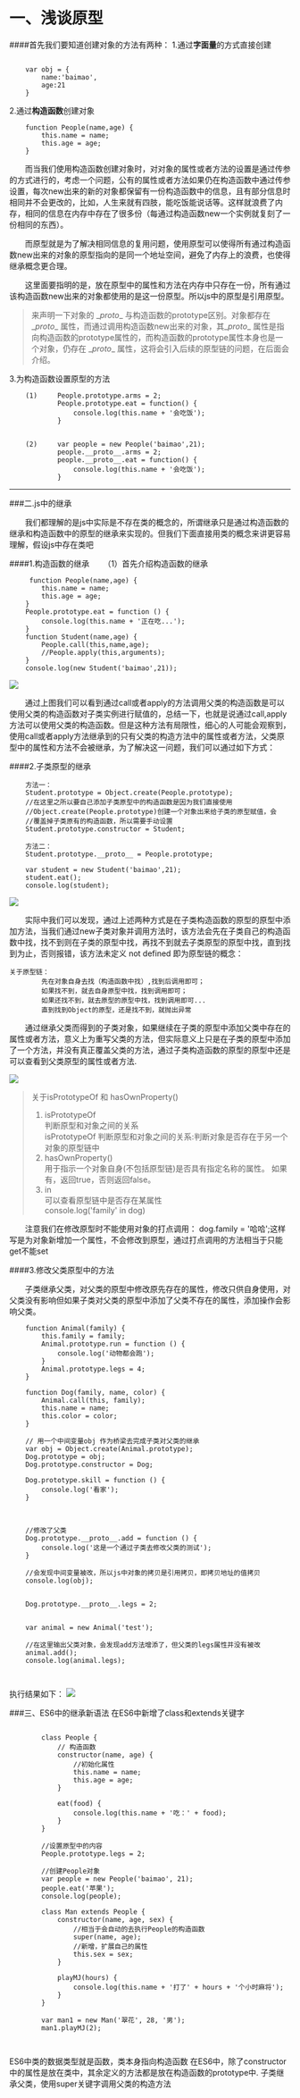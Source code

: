 一、浅谈原型
=========

####首先我们要知道创建对象的方法有两种：
1.通过**字面量**的方式直接创建

```

	var obj = {
		name:'baimao',
		age:21
	}
```
2.通过**构造函数**创建对象

```
	function People(name,age) {
		this.name = name;
		this.age = age;
	}
```


&#x3000;&#x3000;而当我们使用构造函数创建对象时，对对象的属性或者方法的设置是通过传参的方式进行的，考虑一个问题，公有的属性或者方法如果仍在构造函数中通过传参设置，每次new出来的新的对象都保留有一份构造函数中的信息，且有部分信息时相同并不会更改的，比如，人生来就有四肢，能吃饭能说话等。这样就浪费了内存，相同的信息在内存中存在了很多份（每通过构造函数new一个实例就复刻了一份相同的东西）。

&#x3000;&#x3000;而原型就是为了解决相同信息的复用问题，使用原型可以使得所有通过构造函数new出来的对象的原型指向的是同一个地址空间，避免了内存上的浪费，也使得继承概念更合理。

&#x3000;&#x3000;这里面要指明的是，放在原型中的属性和方法在内存中只存在一份，所有通过该构造函数new出来的对象都使用的是这一份原型。所以js中的原型是引用原型。


>来声明一下对象的 \__proto__ 与构造函数的prototype区别。对象都存在\__proto__ 属性，而通过调用构造函数new出来的对象，其\__proto__ 属性是指向构造函数的prototype属性的，而构造函数的prototype属性本身也是一个对象，仍存在 \__proto__ 属性，这将会引入后续的原型链的问题，在后面会介绍。

3.为构造函数设置原型的方法

```
	(1)		People.prototype.arms = 2;
			People.prototype.eat = function() {
				console.log(this.name + '会吃饭');
			}
	
```

```
	(2)		var people = new People('baimao',21);
			people.__proto__.arms = 2;
			people.__proto__.eat = function() {
				console.log(this.name + '会吃饭');
			}

```


***

###二.js中的继承

&#x3000;&#x3000;我们都理解的是js中实际是不存在类的概念的，所谓继承只是通过构造函数的继承和构造函数中的原型的继承来实现的。但我们下面直接用类的概念来讲更容易理解，假设js中存在类吧</br>

####1.构造函数的继承
&#x3000;&#x3000;（1）首先介绍构造函数的继承

```
	 function People(name,age) {
        this.name = name;
        this.age = age;
    }
    People.prototype.eat = function () {
	    console.log(this.name + '正在吃...');
    }
    function Student(name,age) {
        People.call(this,name,age);
        //People.apply(this,arguments);
    }
    console.log(new Student('baimao',21));

```

 ![](https://github.com/baimaoccc/__proto__/blob/master/img/img1.png?raw=true)
 
&#x3000;&#x3000;通过上图我们可以看到通过call或者apply的方法调用父类的构造函数是可以使用父类的构造函数对子类实例进行赋值的，总结一下，也就是说通过call,apply方法可以使用父类的构造函数。但是这种方法有局限性，细心的人可能会观察到，使用call或者apply方法继承到的只有父类的构造方法中的属性或者方法，父类原型中的属性和方法不会被继承，为了解决这一问题，我们可以通过如下方式：

####2.子类原型的继承

```
	方法一：
	Student.prototype = Object.create(People.prototype);
	//在这里之所以要自己添加子类原型中的构造函数是因为我们直接使用
	//Object.create(People.prototype)创建一个对象出来给子类的原型赋值，会
	//覆盖掉子类原有的构造函数，所以需要手动设置
	Student.prototype.constructor = Student;
	
	方法二：
	Student.prototype.__proto__ = People.prototype;
	
	var student = new Student('baimao',21);
	student.eat();
	console.log(student);
```

 ![](https://github.com/baimaoccc/__proto__/blob/master/img/img2.png?raw=true)

&#x3000;&#x3000;实际中我们可以发现，通过上述两种方式是在子类构造函数的原型的原型中添加方法，当我们通过new子类对象并调用方法时，该方法会先在子类自己的构造函数中找，找不到则在子类的原型中找，再找不到就去子类原型的原型中找，直到找到为止，否则报错，该方法未定义 not defined
即为原型链的概念：

```
关于原型链：
		先在对象自身去找（构造函数中找）,找到后调用即可；
		如果找不到，就去自身原型中找，找到调用即可；
		如果还找不到，就去原型的原型中找，找到调用即可...
      	直到找到Object的原型，还是找不到，就抛出异常
```

&#x3000;&#x3000;通过继承父类而得到的子类对象，如果继续在子类的原型中添加父类中存在的属性或者方法，意义上为重写父类的方法，但实际意义上只是在子类的原型中添加了一个方法，并没有真正覆盖父类的方法，通过子类构造函数的原型的原型中还是可以查看到父类原型的属性或者方法.

 ![](https://github.com/baimaoccc/__proto__/blob/master/img/img3.png?raw=true)
 
> 关于isPrototypeOf 和 hasOwnProperty()
> 
> 1. isPrototypeOf<br>
> 		判断原型和对象之间的关系<br>
      isPrototypeOf 判断原型和对象之间的关系:判断对象是否存在于另一个对象的原型链中
> 2. hasOwnProperty()<br>
> 		用于指示一个对象自身(不包括原型链)是否具有指定名称的属性。 如果有，返回true，否则返回false。  
> 3. in <br>
> 		可以查看原型链中是否存在某属性<br>
> 		console.log('family' in dog)


&#x3000;&#x3000;注意我们在修改原型时不能使用对象的打点调用：
dog.family = '哈哈';这样写是为对象新增加一个属性，不会修改到原型，通过打点调用的方法相当于只能get不能set


####3.修改父类原型中的方法


&#x3000;&#x3000;子类继承父类，对父类的原型中修改原先存在的属性，修改只供自身使用，对父类没有影响但如果子类对父类的原型中添加了父类不存在的属性，添加操作会影响父类。

```
	function Animal(family) {
        this.family = family;
        Animal.prototype.run = function () {
            console.log('动物都会跑');
        }
        Animal.prototype.legs = 4;
    }

    function Dog(family, name, color) {
        Animal.call(this, family);
        this.name = name;
        this.color = color;
    }

    // 用一个中间变量obj 作为桥梁去完成子类对父类的继承
    var obj = Object.create(Animal.prototype);
    Dog.prototype = obj;
    Dog.prototype.constructor = Dog;

    Dog.prototype.skill = function () {
        console.log('看家');
    }



    //修改了父类
    Dog.prototype.__proto__.add = function () {
        console.log('这是一个通过子类去修改父类的测试');
    }

    //会发现中间变量被改，所以js中对象的拷贝是引用拷贝，即拷贝地址的值拷贝
    console.log(obj);


    Dog.prototype.__proto__.legs = 2;


    var animal = new Animal('test');

    //在这里输出父类对象，会发现add方法增添了，但父类的legs属性并没有被改
    animal.add();
    console.log(animal.legs);
	
	
```
执行结果如下：
 ![](https://github.com/baimaoccc/__proto__/blob/master/img/img4.png?raw=true)
 
 
###三、ES6中的继承新语法
在ES6中新增了class和extends关键字

```

		class People {
	        // 构造函数
	        constructor(name, age) {
	            //初始化属性
	            this.name = name;
	            this.age = age;
	        }
	
	        eat(food) {
	            console.log(this.name + '吃：' + food);
	        }
	    }
	
	    //设置原型中的内容
	    People.prototype.legs = 2;
	
	    //创建People对象
	    var people = new People('baimao', 21);
	    people.eat('苹果');
	    console.log(people);
	
	    class Man extends People {
	        constructor(name, age, sex) {
	            //相当于会自动的去执行People的构造函数
	            super(name, age);
	            //新增，扩展自己的属性
	            this.sex = sex;
	        }
	
	        playMJ(hours) {
	            console.log(this.name + '打了' + hours + '个小时麻将');
	        }
	    }
	
	    var man1 = new Man('翠花', 28, '男');
	    man1.playMJ(2);
	
	
```

ES6中类的数据类型就是函数，类本身指向构造函数
在ES6中，除了constructor中的属性是放在类中，其余定义的方法都是放在构造函数的prototype中.
子类继承父类，使用super关键字调用父类的构造方法


 
 





